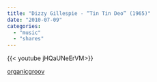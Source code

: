 ```yaml
---
title: "Dizzy Gillespie - “Tin Tin Deo” (1965)"
date: "2010-07-09"
categories:
  - "music"
  - "shares"
---
```


<div style="width: 70vw;">{{< youtube jHQaUNeErVM>}}</div>

[organicgroov](http://organicgroov.tumblr.com/post/726749712/dizzy-gillespie-tin-tin-deo-1965)
